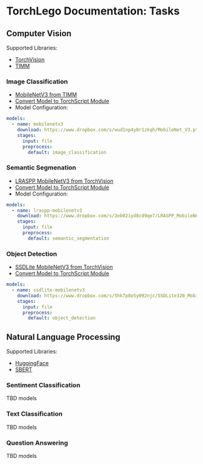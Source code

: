 # TorchLego Documentation: Tasks

## Computer Vision

Supported Libraries:

- [TorchVision](https://pytorch.org/vision/stable/models.html#)
- [TIMM](https://huggingface.co/docs/timm/index)

### Image Classification

- [MobileNetV3 from TIMM](https://huggingface.co/docs/timm/models#mobilenetv3)
- [Convert Model to TorchScript Module](models/classification.py)
- Model Configuration:
```yaml
models:
  - name: mobilenetv3
    download: https://www.dropbox.com/s/wud1np4y8r1zkqh/MobileNet_V3.pt?dl=1
    stages:
      input: file
      preprocess: 
        default: image_classification
```

### Semantic Segmenation

- [LRASPP MobileNetV3 from TorchVision](https://pytorch.org/vision/stable/models/generated/torchvision.models.segmentation.lraspp_mobilenet_v3_large.html#torchvision.models.segmentation.LRASPP_MobileNet_V3_Large_Weights)
- [Convert Model to TorchScript Module](models/segmentation.py)
- Model Configuration:
```yaml
models:
  - name: lraspp-mobilenetv3
    download: https://www.dropbox.com/s/2eb02iyd8cd9qe7/LRASPP_MobileNet_V3.pt?dl=1
    stages:
      input: file
      preprocess: 
        default: semantic_segmentation
```

### Object Detection

- [SSDLite MobileNetV3 from TorchVision](https://pytorch.org/vision/stable/models/generated/torchvision.models.detection.ssdlite320_mobilenet_v3_large.html#torchvision.models.detection.SSDLite320_MobileNet_V3_Large_Weights)
- [Convert Model to TorchScript Module](models/detection.py)
```yaml
models:
  - name: ssdlite-mobilenetv3
    download: https://www.dropbox.com/s/5hk7p8o5y092njc/SSDLite320_MobileNet_V3.pt?dl=1
    stages:
      input: file
      preprocess: 
        default: object_detection
```

## Natural Language Processing

Supported Libraries:

- [HuggingFace](https://huggingface.co/docs/transformers/index)
- [SBERT](https://www.sbert.net/)

### Sentiment Classification

TBD models

### Text Classification

TBD models

### Question Answering

TBD models
